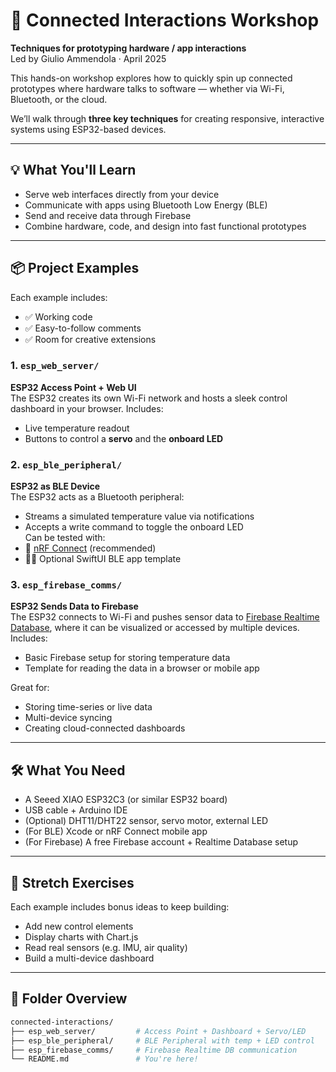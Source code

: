 # 🧩 Connected Interactions Workshop

**Techniques for prototyping hardware / app interactions**  
Led by Giulio Ammendola · April 2025

This hands-on workshop explores how to quickly spin up connected prototypes where hardware talks to software — whether via Wi-Fi, Bluetooth, or the cloud.

We’ll walk through **three key techniques** for creating responsive, interactive systems using ESP32-based devices.

---

## 💡 What You'll Learn

- Serve web interfaces directly from your device
- Communicate with apps using Bluetooth Low Energy (BLE)
- Send and receive data through Firebase
- Combine hardware, code, and design into fast functional prototypes

---

## 📦 Project Examples

Each example includes:
- ✅ Working code
- ✅ Easy-to-follow comments
- ✅ Room for creative extensions

### 1. `esp_web_server/`
**ESP32 Access Point + Web UI**  
The ESP32 creates its own Wi-Fi network and hosts a sleek control dashboard in your browser. Includes:
- Live temperature readout
- Buttons to control a **servo** and the **onboard LED**

### 2. `esp_ble_peripheral/`
**ESP32 as BLE Device**  
The ESP32 acts as a Bluetooth peripheral:
- Streams a simulated temperature value via notifications
- Accepts a write command to toggle the onboard LED  
Can be tested with:
- 📱 [nRF Connect](https://www.nordicsemi.com/Products/Development-tools/nRF-Connect-for-mobile) (recommended)
- 🧑‍💻 Optional SwiftUI BLE app template

### 3. `esp_firebase_comms/`
**ESP32 Sends Data to Firebase**  
The ESP32 connects to Wi-Fi and pushes sensor data to [Firebase Realtime Database](https://firebase.google.com/products/realtime-database), where it can be visualized or accessed by multiple devices. Includes:
- Basic Firebase setup for storing temperature data
- Template for reading the data in a browser or mobile app

Great for:
- Storing time-series or live data
- Multi-device syncing
- Creating cloud-connected dashboards

---

## 🛠 What You Need

- A Seeed XIAO ESP32C3 (or similar ESP32 board)
- USB cable + Arduino IDE
- (Optional) DHT11/DHT22 sensor, servo motor, external LED
- (For BLE) Xcode or nRF Connect mobile app
- (For Firebase) A free Firebase account + Realtime Database setup

---

## 🧪 Stretch Exercises

Each example includes bonus ideas to keep building:
- Add new control elements
- Display charts with Chart.js
- Read real sensors (e.g. IMU, air quality)
- Build a multi-device dashboard

---

## 📂 Folder Overview

```bash
connected-interactions/
├── esp_web_server/         # Access Point + Dashboard + Servo/LED
├── esp_ble_peripheral/     # BLE Peripheral with temp + LED control
├── esp_firebase_comms/     # Firebase Realtime DB communication
└── README.md               # You're here!